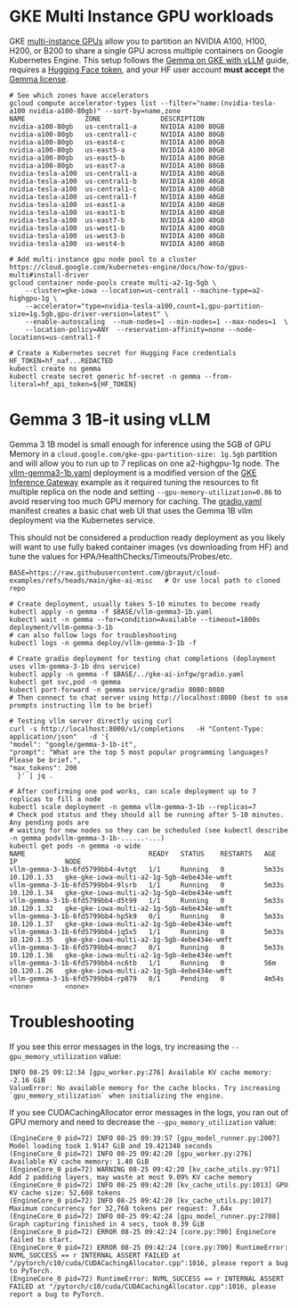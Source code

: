 # GKE Multi Instance GPU workloads

GKE [multi-instance GPUs](https://cloud.google.com/kubernetes-engine/docs/how-to/gpus-multi#standard) allow you to partition an NVIDIA A100, H100, H200, or B200 to share a single GPU across multiple containers on Google Kubernetes Engine. This setup follows the [Gemma on GKE with vLLM](https://cloud.google.com/kubernetes-engine/docs/tutorials/serve-gemma-gpu-vllm) guide, requires a [Hugging Face token](https://huggingface.co/docs/hub/security-tokens), and your HF user account **must accept** the [Gemma license](https://huggingface.co/google/gemma-3-1b-it).

```shell
# See which zones have accelerators
gcloud compute accelerator-types list --filter="name:(nvidia-tesla-a100 nvidia-a100-80gb)" --sort-by=name,zone
NAME               ZONE               DESCRIPTION
nvidia-a100-80gb   us-central1-a      NVIDIA A100 80GB
nvidia-a100-80gb   us-central1-c      NVIDIA A100 80GB
nvidia-a100-80gb   us-east4-c         NVIDIA A100 80GB
nvidia-a100-80gb   us-east5-a         NVIDIA A100 80GB
nvidia-a100-80gb   us-east5-b         NVIDIA A100 80GB
nvidia-a100-80gb   us-east7-a         NVIDIA A100 80GB
nvidia-tesla-a100  us-central1-a      NVIDIA A100 40GB
nvidia-tesla-a100  us-central1-b      NVIDIA A100 40GB
nvidia-tesla-a100  us-central1-c      NVIDIA A100 40GB
nvidia-tesla-a100  us-central1-f      NVIDIA A100 40GB
nvidia-tesla-a100  us-east1-a         NVIDIA A100 40GB
nvidia-tesla-a100  us-east1-b         NVIDIA A100 40GB
nvidia-tesla-a100  us-east7-b         NVIDIA A100 40GB
nvidia-tesla-a100  us-west1-b         NVIDIA A100 40GB
nvidia-tesla-a100  us-west3-b         NVIDIA A100 40GB
nvidia-tesla-a100  us-west4-b         NVIDIA A100 40GB

# Add multi-instance gpu node pool to a cluster https://cloud.google.com/kubernetes-engine/docs/how-to/gpus-multi#install-driver
gcloud container node-pools create multi-a2-1g-5gb \
    --cluster=gke-iowa --location=us-central1 --machine-type=a2-highgpu-1g \
    --accelerator="type=nvidia-tesla-a100,count=1,gpu-partition-size=1g.5gb,gpu-driver-version=latest" \
    --enable-autoscaling  --num-nodes=1 --min-nodes=1 --max-nodes=1  \
    --location-policy=ANY  --reservation-affinity=none --node-locations=us-central1-f

# Create a Kubernetes secret for Hugging Face credentials
HF_TOKEN=hf_naf...REDACTED
kubectl create ns gemma
kubectl create secret generic hf-secret -n gemma --from-literal=hf_api_token=${HF_TOKEN}
```

# Gemma 3 1B-it using vLLM

Gemma 3 1B model is small enough for inference using the 5GB of GPU Memory in a `cloud.google.com/gke-gpu-partition-size: 1g.5gb` partition and will allow you to run up to 7 replicas on one a2-highgpu-1g node. The [vllm-gemma3-1b.yaml](./vllm-gemma3-1b.yaml) deployment is a modified version of the [GKE Inference Gateway](../gke-ai-infgw/) example as it required tuning the resources to fit multiple replica on the node and setting `--gpu-memory-utilization=0.86` to avoid reserving too much GPU memory for caching. The [gradio.yaml](../gke-ai-infgw/gradio.yaml) manifest creates a basic chat web UI that uses the Gemma 1B vllm deployment via the Kubernetes service.

This should not be considered a production ready deployment as you likely will want to use fully baked container images (vs downloading from HF) and tune the values for HPA/HealthChecks/Timeouts/Probes/etc.

```shell
BASE=https://raw.githubusercontent.com/gbrayut/cloud-examples/refs/heads/main/gke-ai-misc   # Or use local path to cloned repo

# Create deployment, usually takes 5-10 minutes to become ready
kubectl apply -n gemma -f $BASE/vllm-gemma3-1b.yaml
kubectl wait -n gemma --for=condition=Available --timeout=1800s deployment/vllm-gemma-3-1b
# can also follow logs for troubleshooting
kubectl logs -n gemma deploy/vllm-gemma-3-1b -f

# Create gradio deployment for testing chat completions (deployment uses vllm-gemma-3-1b dns service)
kubectl apply -n gemma -f $BASE/../gke-ai-infgw/gradio.yaml
kubectl get svc,pod -n gemma
kubectl port-forward -n gemma service/gradio 8080:8080
# Then connect to chat server using http://localhost:8080 (best to use prompts instructing llm to be brief)

# Testing vllm server directly using curl
curl -s http://localhost:8000/v1/completions   -H "Content-Type: application/json"   -d '{
"model": "google/gemma-3-1b-it",
"prompt": "What are the top 5 most popular programming languages? Please be brief.",
"max_tokens": 200
  }' | jq .

# After confirming one pod works, can scale deployment up to 7 replicas to fill a node
kubectl scale deployment -n gemma vllm-gemma-3-1b --replicas=7
# Check pod status and they should all be running after 5-10 minutes. Any pending pods are 
# waiting for new nodes so they can be scheduled (see kubectl describe -n gemma podvllm-gemma-3-1b-......-...)
kubectl get pods -n gemma -o wide
NAME                               READY   STATUS    RESTARTS   AGE     IP            NODE
vllm-gemma-3-1b-6fd5799bb4-4vtgt   1/1     Running   0          5m33s   10.120.1.33   gke-gke-iowa-multi-a2-1g-5gb-4ebe434e-wmft
vllm-gemma-3-1b-6fd5799bb4-9lsrb   1/1     Running   0          5m33s   10.120.1.34   gke-gke-iowa-multi-a2-1g-5gb-4ebe434e-wmft
vllm-gemma-3-1b-6fd5799bb4-d5t99   1/1     Running   0          5m33s   10.120.1.32   gke-gke-iowa-multi-a2-1g-5gb-4ebe434e-wmft
vllm-gemma-3-1b-6fd5799bb4-hp5k9   0/1     Running   0          5m33s   10.120.1.37   gke-gke-iowa-multi-a2-1g-5gb-4ebe434e-wmft
vllm-gemma-3-1b-6fd5799bb4-jq5x5   1/1     Running   0          5m33s   10.120.1.35   gke-gke-iowa-multi-a2-1g-5gb-4ebe434e-wmft
vllm-gemma-3-1b-6fd5799bb4-mnmc7   0/1     Running   0          5m33s   10.120.1.36   gke-gke-iowa-multi-a2-1g-5gb-4ebe434e-wmft
vllm-gemma-3-1b-6fd5799bb4-nc6tb   1/1     Running   0          56m     10.120.1.26   gke-gke-iowa-multi-a2-1g-5gb-4ebe434e-wmft
vllm-gemma-3-1b-6fd5799bb4-rp879   0/1     Pending   0          4m54s   <none>        <none>                                    
```

# Troubleshooting

If you see this error messages in the logs, try increasing the `--gpu_memory_utilization` value:

```log
INFO 08-25 09:12:34 [gpu_worker.py:276] Available KV cache memory: -2.16 GiB
ValueError: No available memory for the cache blocks. Try increasing `gpu_memory_utilization` when initializing the engine.
```

If you see CUDACachingAllocator error messages in the logs, you ran out of GPU memory and need to decrease the `--gpu_memory_utilization` value:

```log
(EngineCore_0 pid=72) INFO 08-25 09:39:57 [gpu_model_runner.py:2007] Model loading took 1.9147 GiB and 19.421348 seconds
(EngineCore_0 pid=72) INFO 08-25 09:42:20 [gpu_worker.py:276] Available KV cache memory: 1.40 GiB
(EngineCore_0 pid=72) WARNING 08-25 09:42:20 [kv_cache_utils.py:971] Add 2 padding layers, may waste at most 9.09% KV cache memory
(EngineCore_0 pid=72) INFO 08-25 09:42:20 [kv_cache_utils.py:1013] GPU KV cache size: 52,608 tokens
(EngineCore_0 pid=72) INFO 08-25 09:42:20 [kv_cache_utils.py:1017] Maximum concurrency for 32,768 tokens per request: 7.64x
(EngineCore_0 pid=72) INFO 08-25 09:42:24 [gpu_model_runner.py:2708] Graph capturing finished in 4 secs, took 0.39 GiB
(EngineCore_0 pid=72) ERROR 08-25 09:42:24 [core.py:700] EngineCore failed to start.
(EngineCore_0 pid=72) ERROR 08-25 09:42:24 [core.py:700] RuntimeError: NVML_SUCCESS == r INTERNAL ASSERT FAILED at "/pytorch/c10/cuda/CUDACachingAllocator.cpp":1016, please report a bug to PyTorch. 
(EngineCore_0 pid=72) RuntimeError: NVML_SUCCESS == r INTERNAL ASSERT FAILED at "/pytorch/c10/cuda/CUDACachingAllocator.cpp":1016, please report a bug to PyTorch.
```
